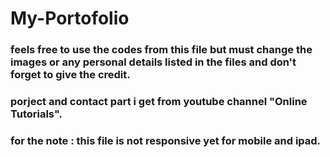 # My-Portofolio
### feels free to use the codes from this file but must change the images or any personal details listed in the files and don't forget to give the credit.

### porject and contact part i get from youtube channel "Online Tutorials".
### for the note : this file is not responsive yet for mobile and ipad.

